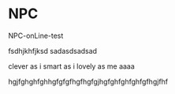 # NPC
NPC-onLine-test

fsdhjkhfjksd
sadasdsadsad

clever as i 
smart as i
lovely as me aaaa



hgjfghghfghhgfgfgfhgfhgfgjhgfghfghfghfgfhgjfhf

